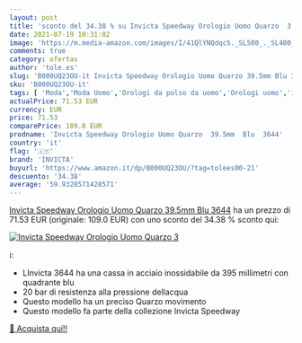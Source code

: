 ```yaml
---
layout: post
title: 'sconto del 34.38 % su Invicta Speedway Orologio Uomo Quarzo  3  '
date: 2021-07-19 10:31:02
image: 'https://m.media-amazon.com/images/I/41QlYNQdqcS._SL500_._SL400_.jpg'
comments: true
category: ofertas
author: 'tole.es'
slug: 'B000UQ23OU-it Invicta Speedway Orologio Uomo Quarzo 39.5mm Blu 3644'
sku: 'B000UQ23OU-it'
tags: [ 'Moda','Moda Uomo','Orologi da polso da uomo','Orologi uomo','invicta', ]
actualPrice: 71.53 EUR
currency: EUR
price: 71.53
comparePrice: 109.0 EUR
prodname: 'Invicta Speedway Orologio Uomo Quarzo  39.5mm  Blu  3644'
country: 'it'
flag: '🇮🇹'
brand: 'INVICTA'
buyurl: 'https://www.amazon.it/dp/B000UQ23OU/?tag=tolees00-21'
descuento: '34.38'
average: '59.9328571428571'
---
```


[Invicta Speedway Orologio Uomo Quarzo  39.5mm  Blu  3644](https://www.amazon.it/dp/B000UQ23OU/?tag=tolees00-21) ha un prezzo di 71.53 EUR (originale: 109.0 EUR) con uno sconto del 34.38 % sconto qui:

[![Invicta Speedway Orologio Uomo Quarzo  3](https://m.media-amazon.com/images/I/41QlYNQdqcS._SL500_._SL400_.jpg)](https://www.amazon.it/dp/B000UQ23OU/?tag=tolees00-21)

ℹ️:

- LInvicta 3644 ha una cassa in acciaio inossidabile da 395 millimetri con quadrante blu
- 20 bar di resistenza alla pressione dellacqua
- Questo modello ha un preciso Quarzo movimento
- Questo modello fa parte della collezione Invicta Speedway

[🛒 Acquista qui!!](https://www.amazon.it/dp/B000UQ23OU/?tag=tolees00-21)
